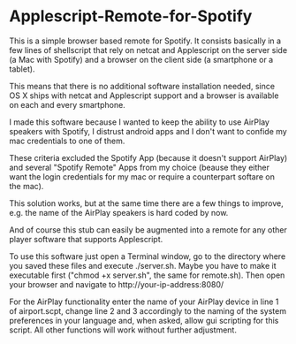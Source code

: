 Applescript-Remote-for-Spotify
==============================

This is a simple browser based remote for Spotify.
It consists basically in a few lines of shellscript that rely on netcat and Applescript on the server side (a Mac with Spotify) and a browser on the client side (a smartphone or a tablet).

This means that there is no additional software installation needed, since OS X ships with netcat and Applescript support and a browser is available on each and every smartphone.

I made this software because I wanted to keep the ability to use AirPlay speakers with Spotify, I distrust android apps and I don't want to confide my mac credentials to one of them.

These criteria excluded the Spotify App (because it doesn't support AirPlay) and several "Spotify Remote" Apps from my choice (beause they either want the login credentials for my mac or require a counterpart softare on the mac).


This solution works, but at the same time there are a few things to improve, e.g. the name of the AirPlay speakers is hard coded by now.

And of course this stub can easily be augmented into a remote for any other player software that supports Applescript.

To use this software just open a Terminal window, go to the directory where you saved these files and execute ./server.sh. Maybe you have to make it executable first ("chmod +x server.sh", the same for remote.sh). Then open your browser and navigate to http://your-ip-address:8080/

For the AirPlay functionality enter the name of your AirPlay device in line 1 of airport.scpt, change line 2 and 3 accordingly to the naming of the system preferences in your language and, when asked, allow gui scripting for this script.
All other functions will work without further adjustment.
